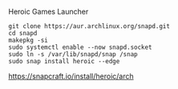  Heroic Games Launcher
 
    git clone https://aur.archlinux.org/snapd.git  
    cd snapd  
    makepkg -si   
    sudo systemctl enable --now snapd.socket  
    sudo ln -s /var/lib/snapd/snap /snap  
    sudo snap install heroic --edge  
https://snapcraft.io/install/heroic/arch  
